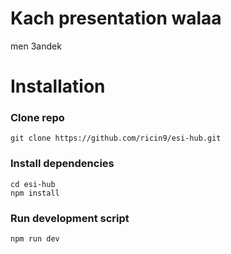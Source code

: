 # Kach presentation walaa
men 3andek
# Installation

### Clone repo

    git clone https://github.com/ricin9/esi-hub.git
### Install dependencies

    cd esi-hub
    npm install
### Run development script

    npm run dev
